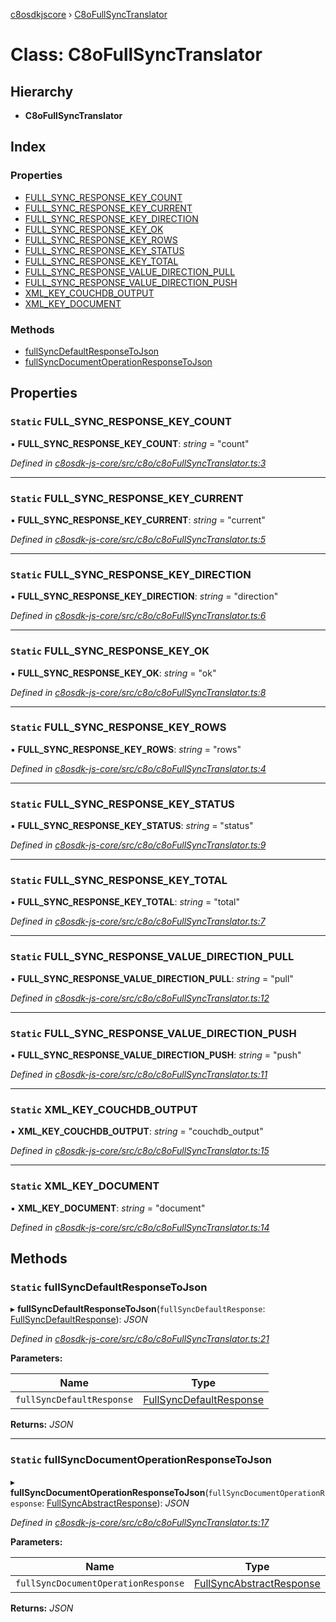 [c8osdkjscore](../README.md) › [C8oFullSyncTranslator](c8ofullsynctranslator.md)

# Class: C8oFullSyncTranslator

## Hierarchy

* **C8oFullSyncTranslator**

## Index

### Properties

* [FULL_SYNC_RESPONSE_KEY_COUNT](c8ofullsynctranslator.md#static-full_sync_response_key_count)
* [FULL_SYNC_RESPONSE_KEY_CURRENT](c8ofullsynctranslator.md#static-full_sync_response_key_current)
* [FULL_SYNC_RESPONSE_KEY_DIRECTION](c8ofullsynctranslator.md#static-full_sync_response_key_direction)
* [FULL_SYNC_RESPONSE_KEY_OK](c8ofullsynctranslator.md#static-full_sync_response_key_ok)
* [FULL_SYNC_RESPONSE_KEY_ROWS](c8ofullsynctranslator.md#static-full_sync_response_key_rows)
* [FULL_SYNC_RESPONSE_KEY_STATUS](c8ofullsynctranslator.md#static-full_sync_response_key_status)
* [FULL_SYNC_RESPONSE_KEY_TOTAL](c8ofullsynctranslator.md#static-full_sync_response_key_total)
* [FULL_SYNC_RESPONSE_VALUE_DIRECTION_PULL](c8ofullsynctranslator.md#static-full_sync_response_value_direction_pull)
* [FULL_SYNC_RESPONSE_VALUE_DIRECTION_PUSH](c8ofullsynctranslator.md#static-full_sync_response_value_direction_push)
* [XML_KEY_COUCHDB_OUTPUT](c8ofullsynctranslator.md#static-xml_key_couchdb_output)
* [XML_KEY_DOCUMENT](c8ofullsynctranslator.md#static-xml_key_document)

### Methods

* [fullSyncDefaultResponseToJson](c8ofullsynctranslator.md#static-fullsyncdefaultresponsetojson)
* [fullSyncDocumentOperationResponseToJson](c8ofullsynctranslator.md#static-fullsyncdocumentoperationresponsetojson)

## Properties

### `Static` FULL_SYNC_RESPONSE_KEY_COUNT

▪ **FULL_SYNC_RESPONSE_KEY_COUNT**: *string* = "count"

*Defined in [c8osdk-js-core/src/c8o/c8oFullSyncTranslator.ts:3](https://github.com/convertigo/c8osdk-angular/blob/653fcef/src/c8o/c8oFullSyncTranslator.ts#L3)*

___

### `Static` FULL_SYNC_RESPONSE_KEY_CURRENT

▪ **FULL_SYNC_RESPONSE_KEY_CURRENT**: *string* = "current"

*Defined in [c8osdk-js-core/src/c8o/c8oFullSyncTranslator.ts:5](https://github.com/convertigo/c8osdk-angular/blob/653fcef/src/c8o/c8oFullSyncTranslator.ts#L5)*

___

### `Static` FULL_SYNC_RESPONSE_KEY_DIRECTION

▪ **FULL_SYNC_RESPONSE_KEY_DIRECTION**: *string* = "direction"

*Defined in [c8osdk-js-core/src/c8o/c8oFullSyncTranslator.ts:6](https://github.com/convertigo/c8osdk-angular/blob/653fcef/src/c8o/c8oFullSyncTranslator.ts#L6)*

___

### `Static` FULL_SYNC_RESPONSE_KEY_OK

▪ **FULL_SYNC_RESPONSE_KEY_OK**: *string* = "ok"

*Defined in [c8osdk-js-core/src/c8o/c8oFullSyncTranslator.ts:8](https://github.com/convertigo/c8osdk-angular/blob/653fcef/src/c8o/c8oFullSyncTranslator.ts#L8)*

___

### `Static` FULL_SYNC_RESPONSE_KEY_ROWS

▪ **FULL_SYNC_RESPONSE_KEY_ROWS**: *string* = "rows"

*Defined in [c8osdk-js-core/src/c8o/c8oFullSyncTranslator.ts:4](https://github.com/convertigo/c8osdk-angular/blob/653fcef/src/c8o/c8oFullSyncTranslator.ts#L4)*

___

### `Static` FULL_SYNC_RESPONSE_KEY_STATUS

▪ **FULL_SYNC_RESPONSE_KEY_STATUS**: *string* = "status"

*Defined in [c8osdk-js-core/src/c8o/c8oFullSyncTranslator.ts:9](https://github.com/convertigo/c8osdk-angular/blob/653fcef/src/c8o/c8oFullSyncTranslator.ts#L9)*

___

### `Static` FULL_SYNC_RESPONSE_KEY_TOTAL

▪ **FULL_SYNC_RESPONSE_KEY_TOTAL**: *string* = "total"

*Defined in [c8osdk-js-core/src/c8o/c8oFullSyncTranslator.ts:7](https://github.com/convertigo/c8osdk-angular/blob/653fcef/src/c8o/c8oFullSyncTranslator.ts#L7)*

___

### `Static` FULL_SYNC_RESPONSE_VALUE_DIRECTION_PULL

▪ **FULL_SYNC_RESPONSE_VALUE_DIRECTION_PULL**: *string* = "pull"

*Defined in [c8osdk-js-core/src/c8o/c8oFullSyncTranslator.ts:12](https://github.com/convertigo/c8osdk-angular/blob/653fcef/src/c8o/c8oFullSyncTranslator.ts#L12)*

___

### `Static` FULL_SYNC_RESPONSE_VALUE_DIRECTION_PUSH

▪ **FULL_SYNC_RESPONSE_VALUE_DIRECTION_PUSH**: *string* = "push"

*Defined in [c8osdk-js-core/src/c8o/c8oFullSyncTranslator.ts:11](https://github.com/convertigo/c8osdk-angular/blob/653fcef/src/c8o/c8oFullSyncTranslator.ts#L11)*

___

### `Static` XML_KEY_COUCHDB_OUTPUT

▪ **XML_KEY_COUCHDB_OUTPUT**: *string* = "couchdb_output"

*Defined in [c8osdk-js-core/src/c8o/c8oFullSyncTranslator.ts:15](https://github.com/convertigo/c8osdk-angular/blob/653fcef/src/c8o/c8oFullSyncTranslator.ts#L15)*

___

### `Static` XML_KEY_DOCUMENT

▪ **XML_KEY_DOCUMENT**: *string* = "document"

*Defined in [c8osdk-js-core/src/c8o/c8oFullSyncTranslator.ts:14](https://github.com/convertigo/c8osdk-angular/blob/653fcef/src/c8o/c8oFullSyncTranslator.ts#L14)*

## Methods

### `Static` fullSyncDefaultResponseToJson

▸ **fullSyncDefaultResponseToJson**(`fullSyncDefaultResponse`: [FullSyncDefaultResponse](fullsyncdefaultresponse.md)): *JSON*

*Defined in [c8osdk-js-core/src/c8o/c8oFullSyncTranslator.ts:21](https://github.com/convertigo/c8osdk-angular/blob/653fcef/src/c8o/c8oFullSyncTranslator.ts#L21)*

**Parameters:**

Name | Type |
------ | ------ |
`fullSyncDefaultResponse` | [FullSyncDefaultResponse](fullsyncdefaultresponse.md) |

**Returns:** *JSON*

___

### `Static` fullSyncDocumentOperationResponseToJson

▸ **fullSyncDocumentOperationResponseToJson**(`fullSyncDocumentOperationResponse`: [FullSyncAbstractResponse](fullsyncabstractresponse.md)): *JSON*

*Defined in [c8osdk-js-core/src/c8o/c8oFullSyncTranslator.ts:17](https://github.com/convertigo/c8osdk-angular/blob/653fcef/src/c8o/c8oFullSyncTranslator.ts#L17)*

**Parameters:**

Name | Type |
------ | ------ |
`fullSyncDocumentOperationResponse` | [FullSyncAbstractResponse](fullsyncabstractresponse.md) |

**Returns:** *JSON*
